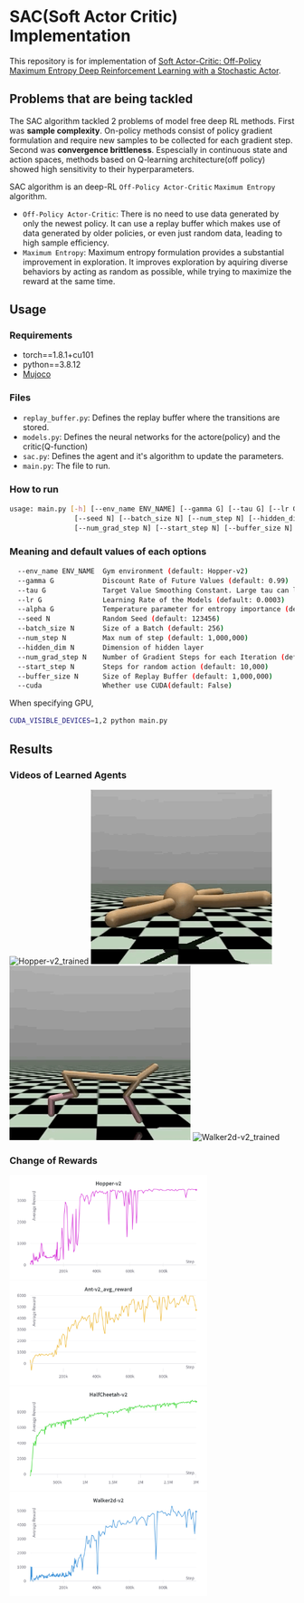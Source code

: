 # SAC(Soft Actor Critic) Implementation

This repository is for implementation of [Soft Actor-Critic: Off-Policy Maximum Entropy Deep Reinforcement Learning with a Stochastic Actor](https://arxiv.org/abs/1801.01290).

## Problems that are being tackled

The SAC algorithm tackled 2 problems of model free deep RL methods. First was __sample complexity__. On-policy methods consist of policy gradient formulation and require new samples to be collected for each gradient step. Second was __convergence brittleness__. Espescially in continuous state and action spaces, methods based on Q-learning architecture(off policy) showed high sensitivity to their hyperparameters.

SAC algorithm is an deep-RL `Off-Policy Actor-Critic` `Maximum Entropy` algorithm.
- `Off-Policy Actor-Critic`: There is no need to use data generated by only the newest policy. It can use a replay buffer which makes use of data generated by older policies, or even just random data, leading to high sample efficiency.
- `Maximum Entropy`: Maximum entropy formulation provides a substantial improvement in exploration. It improves exploration by aquiring diverse behaviors by acting as random as possible, while trying to maximize the reward at the same time.

## Usage
### Requirements
- torch==1.8.1+cu101
- python==3.8.12
- [Mujoco](https://github.com/openai/mujoco-py#install-mujoco)

### Files
- `replay_buffer.py`: Defines the replay buffer where the transitions are stored.
- `models.py`: Defines the neural networks for the actore(policy) and the critic(Q-function)
- `sac.py`: Defines the agent and it's algorithm to update the parameters.
- `main.py`: The file to run.

### How to run
```bash
usage: main.py [-h] [--env_name ENV_NAME] [--gamma G] [--tau G] [--lr G] [--alpha G]
                [--seed N] [--batch_size N] [--num_step N] [--hidden_dim N]
                [--num_grad_step N] [--start_step N] [--buffer_size N] [--cuda]
```

### Meaning and default values of each options
```bash
  --env_name ENV_NAME  Gym environment (default: Hopper-v2)
  --gamma G            Discount Rate of Future Values (default: 0.99)
  --tau G              Target Value Smoothing Constant. Large tau can lead to instabilities while small tau can make training slower. (default: 0.005)
  --lr G               Learning Rate of the Models (default: 0.0003)
  --alpha G            Temperature parameter for entropy importance (default: 0.2)
  --seed N             Random Seed (default: 123456)
  --batch_size N       Size of a Batch (default: 256)
  --num_step N         Max num of step (default: 1,000,000)
  --hidden_dim N       Dimension of hidden layer
  --num_grad_step N    Number of Gradient Steps for each Iteration (default: 1)
  --start_step N       Steps for random action (default: 10,000)
  --buffer_size N      Size of Replay Buffer (default: 1,000,000)
  --cuda               Whether use CUDA(default: False)
```


When specifying GPU, 
```bash
CUDA_VISIBLE_DEVICES=1,2 python main.py
```
## Results

### Videos of Learned Agents

![Hopper-v2_trained](figures/Hopper-v2_trained.gif) ![Ant-v2_trained](figures/Ant-v2_trained.gif) 
![HalfCheetah-v2_trained](figures/HalfCheetah-v2_trained.gif) ![Walker2d-v2_trained](figures/Walker2d-v2_trained.gif) 

### Change of Rewards

<img alt="Hopper-v2_avg_reward" src="figures/Hopper-v2_avg_reward.png" width=350></img> <img alt="Ant-v2_avg_reward" src="figures/Ant-v2_avg_reward.png" width=350></img>
<img alt="HalfCheetah-v2_avg_reward" src="figures/HalfCheetah-v2_avg_reward.png" width=350></img> <img alt="Walker2d-v2_avg_reward" src="figures/Walker2d-v2_avg_reward.png" width=350></img>


